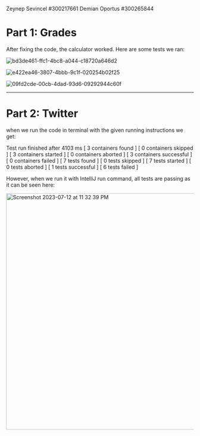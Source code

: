 Zeynep Sevincel #300217661
Demian Oportus #300265844

# Part 1: Grades




After fixing the code, the calculator worked. Here are some tests we ran:

![bd3de461-ffc1-4bc8-a044-c18720a646d2](https://github.com/zeynepsevincel/seg3503_playground/assets/90730475/6a9f781e-a222-492f-a5cd-7b5bcbb0190b)



![e422ea46-3807-4bbb-9c1f-020254b02f25](https://github.com/zeynepsevincel/seg3503_playground/assets/90730475/f1df4b38-b197-4404-949a-d3832945a95c)



![09fd2cde-00cb-4dad-93d6-09292944c60f](https://github.com/zeynepsevincel/seg3503_playground/assets/90730475/465432fb-0879-42a8-bbe6-1904f92ff583)


--------------------------------------------------------------------------------------------------------------------------------------------------------------------------------------------------
# Part 2: Twitter

when we run the code in terminal with the given running instructions we get: 

Test run finished after 4103 ms
[         3 containers found      ]
[         0 containers skipped    ]
[         3 containers started    ]
[         0 containers aborted    ]
[         3 containers successful ]
[         0 containers failed     ]
[         7 tests found           ]
[         0 tests skipped         ]
[         7 tests started         ]
[         0 tests aborted         ]
[         1 tests successful      ]
[         6 tests failed          ]

However, when we run it with IntelliJ run command, all tests are passing as it can be seen here:

<img width="634" alt="Screenshot 2023-07-12 at 11 32 39 PM" src="https://github.com/zeynepsevincel/seg3503_playground/assets/90730475/a99f0e27-44ab-43fa-a1db-4ad0b6c14c42">

